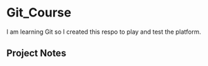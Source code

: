 # Git_Course
I am learning Git so I created this respo to play and test the platform.

## Project Notes
